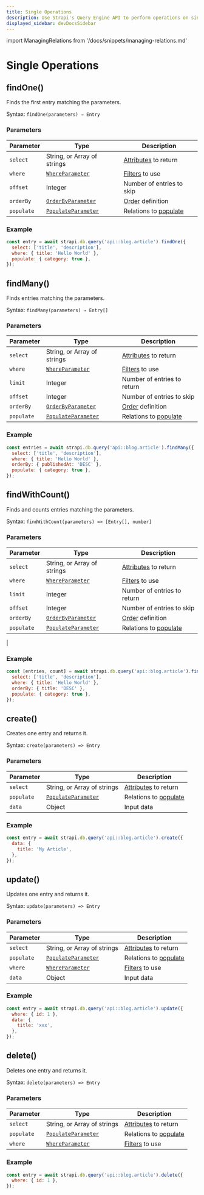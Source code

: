 ```yaml
---
title: Single Operations
description: Use Strapi's Query Engine API to perform operations on single entries.
displayed_sidebar: devDocsSidebar
---
```

import ManagingRelations from '/docs/snippets/managing-relations.md'

# Single Operations

## findOne()

Finds the first entry matching the parameters.

Syntax: `findOne(parameters) ⇒ Entry`

### Parameters

| Parameter  | Type   | Description   |
| ---------- | -------------- | --------- |
| `select`   | String, or Array of strings | [Attributes](/dev-docs/backend-customization/models#model-attributes) to return |
| `where`    | [`WhereParameter`](/dev-docs/api/query-engine/filtering/) | [Filters](/dev-docs/api/query-engine/filtering/) to use   |
| `offset`   | Integer   | Number of entries to skip   |
| `orderBy`  | [`OrderByParameter`](/dev-docs/api/query-engine/order-pagination/) | [Order](/dev-docs/api/query-engine/order-pagination/) definition |
| `populate` | [`PopulateParameter`](/dev-docs/api/query-engine/populating/) | Relations to [populate](/dev-docs/api/query-engine/populating/) |

### Example

```js
const entry = await strapi.db.query('api::blog.article').findOne({
  select: ['title', 'description'],
  where: { title: 'Hello World' },
  populate: { category: true },
});
```

## findMany()

Finds entries matching the parameters.

Syntax: `findMany(parameters) ⇒ Entry[]`

### Parameters

| Parameter | Type                           | Description                                |
| --------- | ------------------------------ | ------------------------------------------ |
| `select`   | String, or Array of strings | [Attributes](/dev-docs/backend-customization/models#model-attributes) to return |
| `where`    | [`WhereParameter`](/dev-docs/api/query-engine/filtering/)  | [Filters](/dev-docs/api/query-engine/filtering/) to use |
| `limit`   | Integer  | Number of entries to return  |
| `offset`   | Integer  | Number of entries to skip |
| `orderBy`  | [`OrderByParameter`](/dev-docs/api/query-engine/order-pagination/) | [Order](/dev-docs/api/query-engine/order-pagination/) definition |
| `populate` | [`PopulateParameter`](/dev-docs/api/query-engine/populating/)      | Relations to [populate](/dev-docs/api/query-engine/populating/)

### Example

```js
const entries = await strapi.db.query('api::blog.article').findMany({
  select: ['title', 'description'],
  where: { title: 'Hello World' },
  orderBy: { publishedAt: 'DESC' },
  populate: { category: true },
});
```

## findWithCount()

Finds and counts entries matching the parameters.

Syntax: `findWithCount(parameters) => [Entry[], number]`

### Parameters

| Parameter | Type                           | Description                                |
| --------- | ------------------------------ | ------------------------------------------ |
| `select`   | String, or Array of strings | [Attributes](/dev-docs/backend-customization/models#model-attributes) to return |
| `where`    | [`WhereParameter`](/dev-docs/api/query-engine/filtering/)          | [Filters](/dev-docs/api/query-engine/filtering/) to use |
| `limit`     | Integer    | Number of entries to return    |
| `offset`   | Integer  | Number of entries to skip  |
| `orderBy`  | [`OrderByParameter`](/dev-docs/api/query-engine/order-pagination/) | [Order](/dev-docs/api/query-engine/order-pagination/) definition |
| `populate` | [`PopulateParameter`](/dev-docs/api/query-engine/populating/)      | Relations to [populate](/dev-docs/api/query-engine/populating/)
|

### Example

```js
const [entries, count] = await strapi.db.query('api::blog.article').findWithCount({
  select: ['title', 'description'],
  where: { title: 'Hello World' },
  orderBy: { title: 'DESC' },
  populate: { category: true },
});
```

## create()

Creates one entry and returns it.

Syntax: `create(parameters) => Entry`

### Parameters

| Parameter | Type                           | Description                                |
| --------- | ------------------------------ | ------------------------------------------ |
| `select`   | String, or Array of strings | [Attributes](/dev-docs/backend-customization/models#model-attributes) to return |
| `populate` | [`PopulateParameter`](/dev-docs/api/query-engine/populating/)  | Relations to [populate](/dev-docs/api/query-engine/populating/) |
| `data`  | Object   | Input data  |

### Example

```js
const entry = await strapi.db.query('api::blog.article').create({
  data: {
    title: 'My Article',
  },
});
```

<ManagingRelations components={props.components} />

## update()

Updates one entry and returns it.

Syntax: `update(parameters) => Entry`

### Parameters

| Parameter | Type                           | Description                                |
| --------- | ------------------------------ | ------------------------------------------ |
| `select`   | String, or Array of strings | [Attributes](/dev-docs/backend-customization/models#model-attributes) to return |
| `populate` | [`PopulateParameter`](/dev-docs/api/query-engine/populating/)      | Relations to [populate](/dev-docs/api/query-engine/populating/)
| `where`    | [`WhereParameter`](/dev-docs/api/query-engine/filtering/)          | [Filters](/dev-docs/api/query-engine/filtering/) to use  |
| `data`  | Object     | Input data   |

### Example

```js
const entry = await strapi.db.query('api::blog.article').update({
  where: { id: 1 },
  data: {
    title: 'xxx',
  },
});
```

<ManagingRelations components={props.components} />

## delete()

Deletes one entry and returns it.

Syntax: `delete(parameters) => Entry`

### Parameters

| Parameter | Type                           | Description                                |
| --------- | ------------------------------ | ------------------------------------------ |
| `select`   | String, or Array of strings | [Attributes](/dev-docs/backend-customization/models#model-attributes) to return |
| `populate` | [`PopulateParameter`](/dev-docs/api/query-engine/populating/)      | Relations to [populate](/dev-docs/api/query-engine/populating/)
| `where`    | [`WhereParameter`](/dev-docs/api/query-engine/filtering/)          | [Filters](/dev-docs/api/query-engine/filtering/) to use    |

### Example

```js
const entry = await strapi.db.query('api::blog.article').delete({
  where: { id: 1 },
});
```
